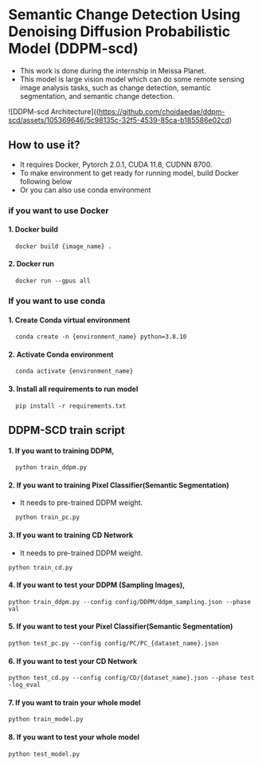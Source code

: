 # Semantic Change Detection Using Denoising Diffusion Probabilistic Model (DDPM-scd)
* This work is done during the internship in Meissa Planet.
* This model is large vision model which can do some remote sensing image analysis tasks, such as change detection, semantic segmentation, and semantic change detection.

![DDPM-scd Architecture]((https://github.com/choidaedae/ddpm-scd/assets/105369646/5c98135c-32f5-4539-85ca-b185586e02cd)


  
## How to use it?
* It requires Docker, Pytorch 2.0.1, CUDA 11.8, CUDNN 8700. 
* To make environment to get ready for running model, build Docker following below
* Or you can also use conda environment

### if you want to use Docker 
#### 1. Docker build
```
  docker build {image_name} .
```
#### 2. Docker run 
```
  docker run --gpus all
```

### If you want to use conda 
#### 1. Create Conda virtual environment
```
  conda create -n {environment_name} python=3.8.10
```
#### 2. Activate Conda environment
```
  conda activate {environment_name}
```
#### 3. Install all requirements to run model 
```
  pip install -r requirements.txt
```
## DDPM-SCD train script 
#### 1. If you want to training DDPM, 
```
  python train_ddpm.py
```
#### 2. If you want to training Pixel Classifier(Semantic Segmentation)
* It needs to pre-trained DDPM weight.
```
  python train_pc.py 
```
#### 3. If you want to training CD Network
* It needs to pre-trained DDPM weight.
```
python train_cd.py
```
#### 4. If you want to test your DDPM (Sampling Images), 
```
python train_ddpm.py --config config/DDPM/ddpm_sampling.json --phase val
```

#### 5. If you want to test your Pixel Classifier(Semantic Segmentation)
```
python test_pc.py --config config/PC/PC_{dataset_name}.json 
```
#### 6. If you want to test your CD Network
```
python test_cd.py --config config/CD/{dataset_name}.json --phase test -log_eval
```
#### 7. If you want to train your whole model
```
python train_model.py
```
#### 8. If you want to test your whole model
```
python test_model.py  
```
